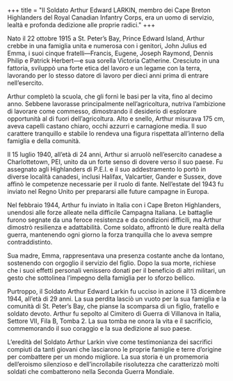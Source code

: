 +++
title = "Il Soldato Arthur Edward LARKIN, membro dei Cape Breton Highlanders del Royal Canadian Infantry Corps, era un uomo di servizio, lealtà e profonda dedizione alle proprie radici."
+++

Nato il 22 ottobre 1915 a St. Peter’s Bay, Prince Edward Island, Arthur crebbe in una famiglia unita e numerosa con i genitori, John Julius ed Emma, i suoi cinque fratelli—Francis, Eugene, Joseph Raymond, Dennis Philip e Patrick Herbert—e sua sorella Victoria Catherine. Cresciuto in una fattoria, sviluppò una forte etica del lavoro e un legame con la terra, lavorando per lo stesso datore di lavoro per dieci anni prima di entrare nell’esercito.

Arthur completò la scuola, che gli fornì le basi per la vita, fino al decimo anno. Sebbene lavorasse principalmente nell’agricoltura, nutriva l’ambizione di lavorare come commesso, dimostrando il desiderio di esplorare opportunità al di fuori dell’agricoltura. Alto e snello, Arthur misurava 175 cm, aveva capelli castano chiaro, occhi azzurri e carnagione media. Il suo carattere tranquillo e stabile lo rendeva una figura rispettata all’interno della famiglia e della comunità.

Il 15 luglio 1940, all’età di 24 anni, Arthur si arruolò nell’esercito canadese a Charlottetown, PEI, unito da un forte senso di dovere verso il suo paese. Fu assegnato agli Highlanders di P.E.I. e il suo addestramento lo portò in diverse località canadesi, inclusi Halifax, Valcartier, Gander e Sussex, dove affinò le competenze necessarie per il ruolo di fante. Nell’estate del 1943 fu inviato nel Regno Unito per prepararsi alle future campagne in Europa.

Nel febbraio 1944, Arthur fu inviato in Italia con i Cape Breton Highlanders, unendosi alle forze alleate nella difficile Campagna Italiana. Le battaglie furono segnate da una feroce resistenza e da condizioni difficili, ma Arthur dimostrò resilienza e adattabilità. Come soldato, affrontò le dure realtà della guerra, mantenendo ogni giorno la forza tranquilla che lo aveva sempre contraddistinto.

Sua madre, Emma, rappresentava una presenza costante anche da lontano, sostenendo con orgoglio il servizio del figlio. Dopo la sua morte, richiese che i suoi effetti personali venissero donati per il beneficio di altri militari, un gesto che sottolinea l’impegno della famiglia per lo sforzo bellico.

Purtroppo, il Soldato Arthur Edward Larkin fu ucciso in azione il 13 dicembre 1944, all’età di 29 anni. La sua perdita lasciò un vuoto per la sua famiglia e la comunità di St. Peter’s Bay, che pianse la scomparsa di un figlio, fratello e soldato devoto. Arthur fu sepolto al Cimitero di Guerra di Villanova in Italia, Settore VII, Fila B, Tomba 2. 
La sua tomba ne onora la vita e il sacrificio, commemorando il suo coraggio e la sua dedizione al suo paese.

L’eredità del Soldato Arthur Larkin vive come testimonianza dei sacrifici compiuti da tanti giovani che lasciarono le proprie famiglie e terre d’origine per combattere per un mondo migliore. La sua storia è un promemoria dell’eroismo silenzioso e dell’incrollabile risolutezza che caratterizzò molti soldati che combatterono nella Seconda Guerra Mondiale.
